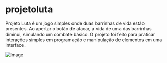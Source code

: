 # projetoluta
Projeto Luta é um jogo simples onde duas barrinhas de vida estão presentes. Ao apertar o botão de atacar, a vida de uma das barrinhas diminui, simulando um combate básico. O projeto foi feito para praticar interações simples em programação e manipulação de elementos em uma interface.

![Image](https://github.com/user-attachments/assets/30144333-9c7a-481f-b96f-e794d7b71b3e)
